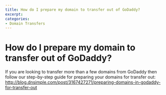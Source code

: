 ```yaml
---
title: How do I prepare my domain to transfer out of GoDaddy?
excerpt: 
categories:
- Domain Transfers
---
```


# How do I prepare my domain to transfer out of GoDaddy?

If you are looking to transfer more than a few domains from GoDaddy then follow our step-by-step guide for preparing your domains for transfer out: http://blog.dnsimple.com/post/3167427271/preparing-domains-in-godaddy-for-transfer-out
